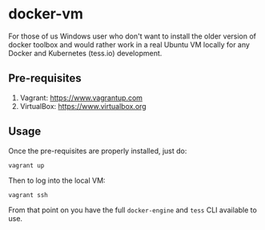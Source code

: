 # docker-vm
For those of us Windows user who don't want to install the older version of docker toolbox and would rather work in a real Ubuntu VM locally for any Docker and Kubernetes (tess.io) development.

## Pre-requisites
1. Vagrant: https://www.vagrantup.com 
2. VirtualBox: https://www.virtualbox.org

## Usage
Once the pre-requisites are properly installed, just do:

	vagrant up

Then to log into the local VM:

	vagrant ssh

From that point on you have the full `docker-engine` and `tess` CLI available to use.